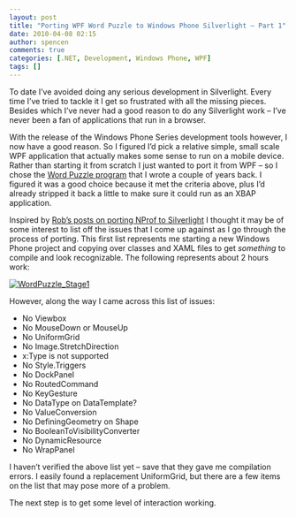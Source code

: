 ```yaml
---
layout: post
title: "Porting WPF Word Puzzle to Windows Phone Silverlight – Part 1"
date: 2010-04-08 02:15
author: spencen
comments: true
categories: [.NET, Development, Windows Phone, WPF]
tags: []
---
```



To date I’ve avoided doing any serious development in Silverlight. Every time I’ve tried to tackle it I get so frustrated with all the missing pieces. Besides which I’ve never had a good reason to do any Silverlight work – I’ve never been a fan of applications that run in a browser.
  

With the release of the Windows Phone Series development tools however, I now have a good reason. So I figured I’d pick a relative simple, small scale WPF application that actually makes some sense to run on a mobile device. Rather than starting it from scratch I just wanted to port it from WPF – so I chose the [Word Puzzle program](http://blog.spencen.com/2009/03/12/word-puzzle-v02.aspx) that I wrote a couple of years back. I figured it was a good choice because it met the criteria above, plus I’d already stripped it back a little to make sure it could run as an XBAP application.
  

Inspired by [Rob’s posts on porting NProf to Silverlight](http://devlicio.us/blogs/rob_eisenberg/archive/2010/04/06/porting-nhprof-from-wpf-to-silverlight-day-7.aspx?utm_source=feedburner&amp;utm_medium=feed&amp;utm_campaign=Feed%3A+Devlicious+%28Devlicio.us%29) I thought it may be of some interest to list off the issues that I come up against as I go through the process of porting. This first list represents me starting a new Windows Phone project and copying over classes and XAML files to get *something* to compile and look recognizable. The following represents about 2 hours work:
  

<a href="/images/WordPuzzle_Stage1_4.png">![WordPuzzle_Stage1](/images/WordPuzzle_Stage1_thumb_1.png "WordPuzzle_Stage1")</a> 
  

However, along the way I came across this list of issues:
  

*   No Viewbox
*   No MouseDown or MouseUp
*   No UniformGrid
*   No Image.StretchDirection
*   x:Type is not supported
*   No Style.Triggers
*   No DockPanel
*   No RoutedCommand
*   No KeyGesture
*   No DataType on DataTemplate?
*   No ValueConversion
*   No DefiningGeometry on Shape
*   No BooleanToVisibilityConverter
*   No DynamicResource
*   No WrapPanel  

I haven’t verified the above list yet – save that they gave me compilation errors. I easily found a replacement UniformGrid, but there are a few items on the list that may pose more of a problem.
  

The next step is to get some level of interaction working.


